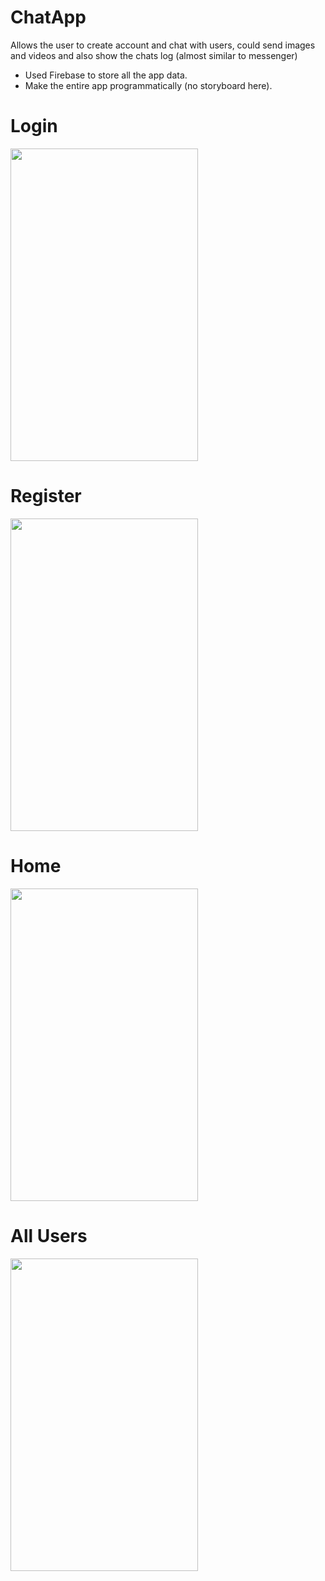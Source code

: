 # ChatApp
Allows the user to create account and chat with users, could send images and videos and also show the chats log (almost similar to messenger)

- Used Firebase to store all the app data.
- Make the entire app programmatically (no storyboard here).

# Login
<img src="https://user-images.githubusercontent.com/53533148/75493332-7dcbbc00-596e-11ea-81a6-529cf0efb0dc.png" width="300" height="500">

# Register
<img src="https://user-images.githubusercontent.com/53533148/75494394-fe8bb780-5970-11ea-9d40-b16d58bda5ad.png" width="300" height="500">

# Home
<img src="https://user-images.githubusercontent.com/53533148/75494616-8376d100-5971-11ea-93a4-b0c6a43d1bf2.png" width="300" height="500">

# All Users
<img src="https://user-images.githubusercontent.com/53533148/75494148-6d1c4580-5970-11ea-9f85-7c009701aa70.png" width="300" height="500">
